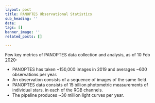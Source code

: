 ```yaml
---
layout: post
title: PANOPTES Observational Statistics
sub_heading: ''
date: 
tags: []
banner_image: ''
related_posts: []

---
```

Few key metrics of PANOPTES data collection and analysis, as of 10 Feb 2020:

* PANOPTES has taken \~150,000 images in 2019 and averages \~600 observations per year.
* An observation consists of a sequence of images of the same field.
* PANOPTES data consists of 15 billion photometric measurements of individual stars, in each of the RGB channels.
* The pipeline produces \~30 million light curves per year.